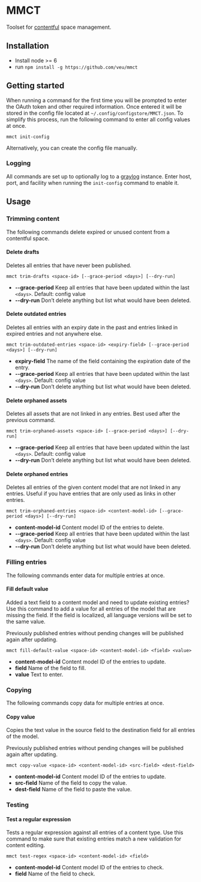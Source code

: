 MMCT
==============================

Toolset for [contentful](https://www.contentful.com/) space management.

## Installation

* Install node >= 6
* run `npm install -g https://github.com/veu/mmct`

## Getting started

When running a command for the first time you will be prompted to enter the OAuth token and other required information.
Once entered it will be stored in the config file located at `~/.config/configstore/MMCT.json`.
To simplify this process, run the following command to enter all config values at once.

```
mmct init-config
```

Alternatively, you can create the config file manually.

### Logging

All commands are set up to optionally log to a [graylog](https://www.graylog.org/) instance.
Enter host, port, and facility when running the `init-config` command to enable it.

## Usage

### Trimming content

The following commands delete expired or unused content from a contentful space.

#### Delete drafts

Deletes all entries that have never been published.

```
mmct trim-drafts <space-id> [--grace-period <days>] [--dry-run]
```

* **--grace-period** Keep all entries that have been updated within the last `<days>`. Default: config value
* **--dry-run** Don’t delete anything but list what would have been deleted.

#### Delete outdated entries

Deletes all entries with an expiry date in the past and entries linked in expired entries and not anywhere else.

```
mmct trim-outdated-entries <space-id> <expiry-field> [--grace-period <days>] [--dry-run]
```

* **expiry-field** The name of the field containing the expiration date of the entry.
* **--grace-period** Keep all entries that have been updated within the last `<days>`. Default: config value
* **--dry-run** Don’t delete anything but list what would have been deleted.

#### Delete orphaned assets

Deletes all assets that are not linked in any entries. Best used after the previous command.

```
mmct trim-orphaned-assets <space-id> [--grace-period <days>] [--dry-run]
```

* **--grace-period** Keep all entries that have been updated within the last `<days>`. Default: config value
* **--dry-run** Don’t delete anything but list what would have been deleted.

#### Delete orphaned entries

Deletes all entries of the given content model that are not linked in any entries.
Useful if you have entries that are only used as links in other entries.

```
mmct trim-orphaned-entries <space-id> <content-model-id> [--grace-period <days>] [--dry-run]
```

* **content-model-id** Content model ID of the entries to delete.
* **--grace-period** Keep all entries that have been updated within the last `<days>`. Default: config value
* **--dry-run** Don’t delete anything but list what would have been deleted.

### Filling entries

The following commands enter data for multiple entries at once.

#### Fill default value

Added a text field to a content model and need to update existing entries?
Use this command to add a value for all entries of the model that are missing the field.
If the field is localized, all language versions will be set to the same value.

Previously published entries without pending changes will be published again after updating.

```
mmct fill-default-value <space-id> <content-model-id> <field> <value>
```

* **content-model-id** Content model ID of the entries to update.
* **field** Name of the field to fill.
* **value** Text to enter.

### Copying

The following commands copy data for multiple entries at once.

#### Copy value

Copies the text value in the source field to the destination field for all entries of the model.

Previously published entries without pending changes will be published again after updating.

```
mmct copy-value <space-id> <content-model-id> <src-field> <dest-field>
```

* **content-model-id** Content model ID of the entries to update.
* **src-field** Name of the field to copy the value.
* **dest-field** Name of the field to paste the value.

### Testing

#### Test a regular expression

Tests a regular expression against all entries of a content type.
Use this command to make sure that existing entries match a new validation for content editing.

```
mmct test-regex <space-id> <content-model-id> <field>
```

* **content-model-id** Content model ID of the entries to check.
* **field** Name of the field to check.
